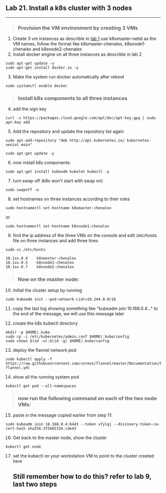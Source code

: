 ## Lab 21. Install a k8s cluster with 3 nodes
___
> ### Provision the VM environment by creating 3 VMs
1. Create 3 vm instances as describle in [lab 1](https://github.com/alexchenuw/devopslabs/tree/main/Lab-1)
use k8smaster-netid as the VM names, follow the format like k8smaster-chenalex, k8snode1-chenalex and k8snode2-chenalex 
2. Install docker engine on all three instances as describle in lab 2
```
sudo apt-get update -y
sudo apt-get install docker.io -y
```
3. Make the system run docker automatically after reboot
```
sudo systemctl enable docker
```
> ### Install k8s components to all three instances
4. add the sign key
 ```
curl -s https://packages.cloud.google.com/apt/doc/apt-key.gpg | sudo apt-key add
```
5. Add the repository and update the repository list again
```
sudo apt-add-repository "deb http://apt.kubernetes.io/ kubernetes-xenial main"

sudo apt-get update -y
```
6. now install k8s components:

```
sudo apt-get install kubeadm kubelet kubectl -y
```

7. turn swap off (k8s won't start with swap on)
```
sudo swapoff -a
```
8. set hostnames on three instances according to their roles
```
sudo hostnamectl set-hostname k8smaster-chenalex
```
or
```
sudo hostnamectl set-hostname k8snode1-chenalex
```
9. find the ip address of the three VMs on the console and edit /etc/hosts file on three instances and add three lines 
```
sudo vi /etc/hosts
```
```
10.1xx.0.4    k8smaster-chenalex
10.1xx.0.5    k8snode1-chenalex
10.1xx.0.7    k8snode2-chenalex
```

> ### Now on the master node:
10. Initial the cluster setup by running

```
sudo kubeadm init --pod-network-cidr=10.244.0.0/16
```

11. copy the last log showing something like "kubeadm join 10.168.0.4..." to the end of the message, we will use this message later

12. create the k8s kubectl directory
```
mkdir -p $HOME/.kube
sudo cp -i /etc/kubernetes/admin.conf $HOME/.kube/config
sudo chown $(id -u):$(id -g) $HOME/.kube/config

```

13. deploy the flannel network pod
```
sudo kubectl apply -f https://raw.githubusercontent.com/coreos/flannel/master/Documentation/kube-flannel.yml
```

14. show all the running system pod

```
kubectl get pod --all-namespaces
```

>  ### now run the following command on each of the two node VMs:

15. paste in the message copied earlier from step 11:
```
sudo kubeadm join 10.168.0.4:6443 --token v7ylqj --discovery-token-ca-cert-hash sha256:3f5b65334.cde43
```


16. Get back to the master node, show the cluster
```
kubectl get node
```

17. set the kubectl on your workstation VM to point to the cluster created here
    ## Still remember how to do this? refer to lab 9, last two steps




